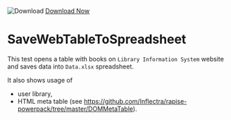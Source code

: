 ![Download](https://github.githubassets.com/images/icons/emoji/unicode/23ec.png?v8) [Download Now](https://inflectra.github.io/DownGit/#/home?url=https://github.com/Inflectra/rapise-samples/tree/master/SaveWebTableToSpreadsheet)

# SaveWebTableToSpreadsheet 

This test opens a table with books on `Library Information System` website and saves data into `Data.xlsx` spreadsheet.

It also shows usage of

- user library,
- HTML meta table (see https://github.com/Inflectra/rapise-powerpack/tree/master/DOMMetaTable).
